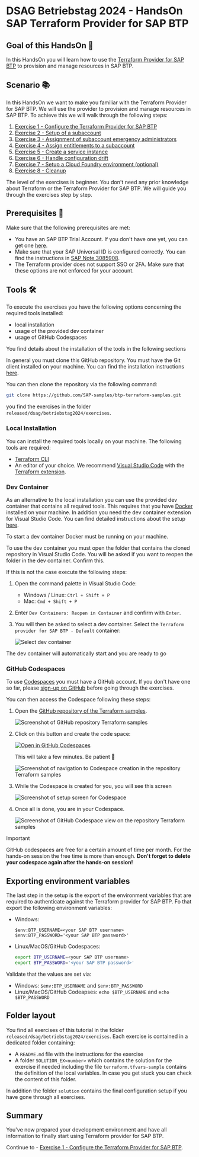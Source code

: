 # DSAG Betriebstag 2024 - HandsOn SAP Terraform Provider for SAP BTP

## Goal of this HandsOn 🎯

In this HandsOn you will learn how to use the [Terraform Provider for SAP BTP](https://registry.terraform.io/providers/SAP/cp/latest/docs) to provision and manage resources in SAP BTP.

## Scenario 📚

In this HandsOn we want to make you familiar with the Terraform Provider for SAP BTP. We will use the provider to provision and manage resources in SAP BTP. To achieve this we will walk through the following steps:

1. [Exercise 1 - Configure the Terraform Provider for SAP BTP](exercises/EXERCISE1/README.md)
1. [Exercise 2 - Setup of a subaccount](exercises/EXERCISE2/README.md)
1. [Exercise 3 - Assignment of subaccount emergency administrators](exercises/EXERCISE3/README.md)
1. [Exercise 4 - Assign entitlements to a subaccount](exercises/EXERCISE4/README.md)
1. [Exercise 5 - Create a service instance](exercises/EXERCISE5/README.md)
1. [Exercise 6 - Handle configuration drift](exercises/EXERCISE6/README.md)
1. [Exercise 7 - Setup a Cloud Foundry environment (optional)](exercises/EXERCISE7/README.md)
1. [Exercise 8 - Cleanup](exercises/EXERCISE8/README.md)

The level of the exercises is beginner. You don't need any prior knowledge about Terraform or the Terraform Provider for SAP BTP. We will guide you through the exercises step by step.

## Prerequisites 📝

Make sure that the following prerequisites are met:

- You have an SAP BTP Trial Account. If you don't have one yet, you can get one [here](https://developers.sap.com/tutorials/hcp-create-trial-account.html).
- Make sure that your SAP Universal ID is configured correctly. You can find the instructions in [SAP Note 3085908](https://me.sap.com/notes/3085908).
- The Terraform provider does not support SSO or 2FA. Make sure that these options are not enforced for your account.

## Tools 🛠️

To execute the exercises you have the following options concerning the required tools installed:

- local installation
- usage of the provided dev container
- usage of GitHub Codespaces

You find details about the installation of the tools in the following sections

In general you must clone this GitHub repository. You must have the Git client installed on your machine. You can find the installation instructions [here](https://git-scm.com/downloads).

You can then clone the repository via the following command:

```bash
git clone https://github.com/SAP-samples/btp-terraform-samples.git
```

you find the exercises in the folder `released/dsag/betriebstag2024/exercises`.

### Local Installation

You can install the required tools locally on your machine. The following tools are required:

- [Terraform CLI](https://developer.hashicorp.com/terraform/install?product_intent=terraform)
- An editor of your choice. We recommend [Visual Studio Code](https://code.visualstudio.com/Download) with the [Terraform extension](https://marketplace.visualstudio.com/items?itemName=HashiCorp.terraform).

### Dev Container

As an alternative to the local installation you can use the provided dev container that contains all required tools. This requires that you have [Docker](https://www.docker.com/products/docker-desktop) installed on your machine. In addition you need the dev container extension for Visual Studio Code. You can find detailed instructions about the setup [here](https://code.visualstudio.com/docs/devcontainers/containers#_getting-started).

To start a dev container Docker must be running on your machine.

To use the dev container you must open the folder that contains the cloned repository in Visual Studio Code. You will be asked if you want to reopen the folder in the dev container. Confirm this.

If this is not the case execute the following steps:

1. Open the command palette in Visual Studio Code:

    - Windows / Linux: `Ctrl + Shift + P`
    - Mac: `Cmd + Shift + P`

2. Enter `Dev Containers: Reopen in Container` and confirm with `Enter`.

3. You will then be asked to select a dev container. Select the `Terraform provider for SAP BTP - Default` container:

    ![Select dev container](assets/devcontainer-selection.png)

The dev container will automatically start and you are ready to go

### GitHub Codespaces

To use [Codespaces](https://docs.github.com/codespaces/overview) you must have a GitHub account. If you don't have one so far, please [sign-up on GitHub](https://github.com/signup) before going through the exercises.

You can then access the Codespace following these steps:

1. Open the [GitHub repository of the Terraform samples](https://github.com/SAP-samples/btp-terraform-samples).

    ![Screenshot of GitHub repository Terraform samples](assets/repo-terraform-samples.png)

2. Click on this button and create the code space:

   [![Open in GitHub Codespaces](https://github.com/codespaces/badge.svg)](https://github.com/codespaces/new?hide_repo_select=true&ref=main&repo=656281656&skip_quickstart=true&machine=basicLinux32gb&geo=EuropeWest&devcontainer_path=.devcontainer%2Fdevcontainer.json)

    This will take a few minutes. Be patient 🙂

    ![Screenshot of navigation to Codespace creation in the repository Terraform samples](assets/codespace-creation.png)

3. While the Codespace is created for you, you will see this screen

    ![Screenshot of setup screen for Codespace](assets/codespace-setup-process.png)

4. Once all is done, you are in your Codespace.

    ![Screenshot of GitHub Codespace view on the repository Terraform samples](assets/codespace-screen.png)

> [!IMPORTANT]
> GitHub codespaces are free for a certain amount of time per month. For the hands-on session the free time is more than enough. **Don't forget to delete your codespace again after the hands-on session!**


## Exporting environment variables

The last step in the setup is the export of the environment variables that are required to authenticate against the Terraform provider for SAP BTP. Fo that export the following environment variables:

- Windows:

    ```pwsh
    $env:BTP_USERNAME=<your SAP BTP username>
    $env:BTP_PASSWORD='<your SAP BTP password>'
    ```

- Linux/MacOS/GitHub Codespaces:

    ```bash
    export BTP_USERNAME=<your SAP BTP username>
    export BTP_PASSWORD='<your SAP BTP password>'
    ```

Validate that the values are set via:

- Windows: `$env:BTP_USERNAME` and `$env:BTP_PASSWORD`
- Linux/MacOS/GitHub Codeapses: `echo $BTP_USERNAME` and `echo $BTP_PASSWORD`

## Folder layout

You find all exercises of this tutorial in the folder `released/dsag/betriebstag2024/exercises`. Each exercise is contained in a dedicated folder containing:

- A `README.md` file with the instructions for the exercise
- A folder `SOLUTION_EX<number>` which contains the solution for the exercise if needed including the file `terraform.tfvars-sample` contains the definition of the local variables. In case you get stuck you can check the content of this folder.  

In addition the folder `solution` contains the final configuration setup if you have gone through all exercises.

## Summary

You've now prepared your development environment and have all information to finally start using Terraform provider for SAP BTP.  

Continue to - [Exercise 1 - Configure the Terraform Provider for SAP BTP](exercises/EXERCISE1/README.md).
